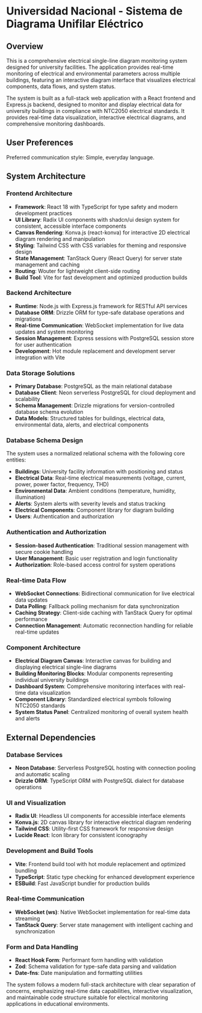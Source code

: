 # Universidad Nacional - Sistema de Diagrama Unifilar Eléctrico

## Overview

This is a comprehensive electrical single-line diagram monitoring system designed for university facilities. The application provides real-time monitoring of electrical and environmental parameters across multiple buildings, featuring an interactive diagram interface that visualizes electrical components, data flows, and system status.

The system is built as a full-stack web application with a React frontend and Express.js backend, designed to monitor and display electrical data for university buildings in compliance with NTC2050 electrical standards. It provides real-time data visualization, interactive electrical diagrams, and comprehensive monitoring dashboards.

## User Preferences

Preferred communication style: Simple, everyday language.

## System Architecture

### Frontend Architecture
- **Framework**: React 18 with TypeScript for type safety and modern development practices
- **UI Library**: Radix UI components with shadcn/ui design system for consistent, accessible interface components
- **Canvas Rendering**: Konva.js (react-konva) for interactive 2D electrical diagram rendering and manipulation
- **Styling**: Tailwind CSS with CSS variables for theming and responsive design
- **State Management**: TanStack Query (React Query) for server state management and caching
- **Routing**: Wouter for lightweight client-side routing
- **Build Tool**: Vite for fast development and optimized production builds

### Backend Architecture
- **Runtime**: Node.js with Express.js framework for RESTful API services
- **Database ORM**: Drizzle ORM for type-safe database operations and migrations
- **Real-time Communication**: WebSocket implementation for live data updates and system monitoring
- **Session Management**: Express sessions with PostgreSQL session store for user authentication
- **Development**: Hot module replacement and development server integration with Vite

### Data Storage Solutions
- **Primary Database**: PostgreSQL as the main relational database
- **Database Client**: Neon serverless PostgreSQL for cloud deployment and scalability
- **Schema Management**: Drizzle migrations for version-controlled database schema evolution
- **Data Models**: Structured tables for buildings, electrical data, environmental data, alerts, and electrical components

### Database Schema Design
The system uses a normalized relational schema with the following core entities:
- **Buildings**: University facility information with positioning and status
- **Electrical Data**: Real-time electrical measurements (voltage, current, power, power factor, frequency, THD)
- **Environmental Data**: Ambient conditions (temperature, humidity, illumination)
- **Alerts**: System alerts with severity levels and status tracking
- **Electrical Components**: Component library for diagram building
- **Users**: Authentication and authorization

### Authentication and Authorization
- **Session-based Authentication**: Traditional session management with secure cookie handling
- **User Management**: Basic user registration and login functionality
- **Authorization**: Role-based access control for system operations

### Real-time Data Flow
- **WebSocket Connections**: Bidirectional communication for live electrical data updates
- **Data Polling**: Fallback polling mechanism for data synchronization
- **Caching Strategy**: Client-side caching with TanStack Query for optimal performance
- **Connection Management**: Automatic reconnection handling for reliable real-time updates

### Component Architecture
- **Electrical Diagram Canvas**: Interactive canvas for building and displaying electrical single-line diagrams
- **Building Monitoring Blocks**: Modular components representing individual university buildings
- **Dashboard System**: Comprehensive monitoring interfaces with real-time data visualization
- **Component Library**: Standardized electrical symbols following NTC2050 standards
- **System Status Panel**: Centralized monitoring of overall system health and alerts

## External Dependencies

### Database Services
- **Neon Database**: Serverless PostgreSQL hosting with connection pooling and automatic scaling
- **Drizzle ORM**: TypeScript ORM with PostgreSQL dialect for database operations

### UI and Visualization
- **Radix UI**: Headless UI components for accessible interface elements
- **Konva.js**: 2D canvas library for interactive electrical diagram rendering
- **Tailwind CSS**: Utility-first CSS framework for responsive design
- **Lucide React**: Icon library for consistent iconography

### Development and Build Tools
- **Vite**: Frontend build tool with hot module replacement and optimized bundling
- **TypeScript**: Static type checking for enhanced development experience
- **ESBuild**: Fast JavaScript bundler for production builds

### Real-time Communication
- **WebSocket (ws)**: Native WebSocket implementation for real-time data streaming
- **TanStack Query**: Server state management with intelligent caching and synchronization

### Form and Data Handling
- **React Hook Form**: Performant form handling with validation
- **Zod**: Schema validation for type-safe data parsing and validation
- **Date-fns**: Date manipulation and formatting utilities

The system follows a modern full-stack architecture with clear separation of concerns, emphasizing real-time data capabilities, interactive visualization, and maintainable code structure suitable for electrical monitoring applications in educational environments.